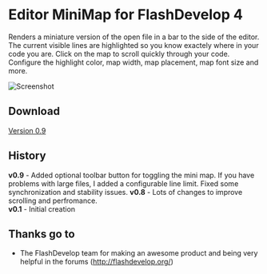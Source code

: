 # Editor MiniMap for FlashDevelop 4

Renders a miniature version of the open file in a bar to the side of the editor. The current visible lines are highlighted so you know exactely where in your code you are. Click on the map to scroll quickly through your code. Configure the highlight color, map width, map placement, map font size and more.

![Screenshot](http://dl.dropbox.com/u/3917850/images/editorminimap.png)

## Download
[Version 0.9](http://goo.gl/csLeF)

## History
**v0.9** - Added optional toolbar button for toggling the mini map. If you have problems with large files, I added a configurable line limit. Fixed some synchronization and stability issues.
**v0.8** - Lots of changes to improve scrolling and perfromance.  
**v0.1** - Initial creation  

## Thanks go to

- The FlashDevelop team for making an awesome product and being very helpful in the forums (http://flashdevelop.org/)